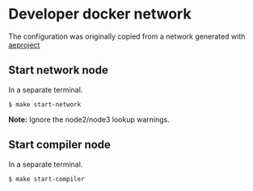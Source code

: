 # Developer docker network

The configuration was originally copied from a network generated with [aeproject](https://github.com/aeternity/aepp-aeproject-js)

## Start network node

In a separate terminal.

```
$ make start-network
```

**Note:** Ignore the node2/node3 lookup warnings.

## Start compiler node

In a separate terminal.

```
$ make start-compiler
```